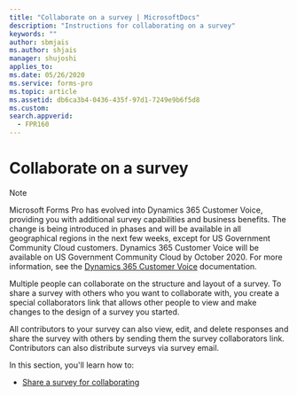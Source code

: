 ```yaml
---
title: "Collaborate on a survey | MicrosoftDocs"
description: "Instructions for collaborating on a survey"
keywords: ""
author: sbmjais
ms.author: shjais
manager: shujoshi
applies_to: 
ms.date: 05/26/2020
ms.service: forms-pro
ms.topic: article
ms.assetid: db6ca3b4-0436-435f-97d1-7249e9b6f5d8
ms.custom: 
search.appverid:
  - FPR160
---
```


# Collaborate on a survey

> [!NOTE]
> Microsoft Forms Pro has evolved into Dynamics 365 Customer Voice, providing you with additional survey capabilities and business benefits. The change is being introduced in phases and will be available in all geographical regions in the next few weeks, except for US Government Community Cloud customers. Dynamics 365 Customer Voice will be available on US Government Community Cloud by October 2020. For more information, see the [Dynamics 365 Customer Voice](https://go.microsoft.com/fwlink/p/?linkid=2128357) documentation.

Multiple people can collaborate on the structure and layout of a survey. To share a survey with others who you want to collaborate with, you create a special collaborators link that allows other people to view and make changes to the design of a survey you started.

All contributors to your survey can also view, edit, and delete responses and share the survey with others by sending them the survey collaborators link. Contributors can also distribute surveys via survey email.

In this section, you'll learn how to:

- [Share a survey for collaborating](share-survey-collaborate.md)
